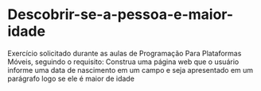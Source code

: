 # Descobrir-se-a-pessoa-e-maior-idade
Exercício solicitado durante as aulas de Programação Para Plataformas Móveis, seguindo o requisito: Construa uma página web que o usuário informe uma data de nascimento em um campo e seja apresentado em um parágrafo logo se ele é maior de idade
